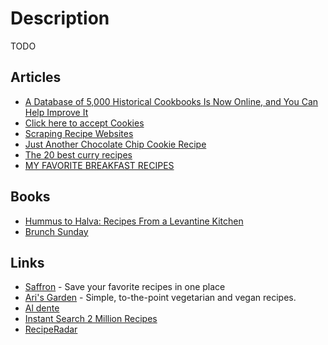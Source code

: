 # Description

TODO


## Articles

- [A Database of 5,000 Historical Cookbooks Is Now Online, and You Can Help Improve It](https://www.atlasobscura.com/articles/how-to-find-historic-cookbooks)
- [Click here to accept Cookies](https://tilman.dev/blog/2021/02/click-here-to-accept-cookies/)
- [Scraping Recipe Websites](https://www.benawad.com/scraping-recipe-websites/)
- [Just Another Chocolate Chip Cookie Recipe](https://www.arvarik.com/just-another-chocolate-chip-cookie-recipe)
- [The 20 best curry recipes](https://www.theguardian.com/food/2021/jan/25/the-20-best-curry-recipes)
- [MY FAVORITE BREAKFAST RECIPES](https://www.instagram.com/susannawurz.cooking/guide/my-favorite-breakfast-recipes/17908740661558387/)


## Books

- [Hummus to Halva: Recipes From a Levantine Kitchen](https://www.goodreads.com/book/show/53757692)
- [Brunch Sunday](https://www.goodreads.com/book/show/53004549)


## Links

- [Saffron](https://www.mysaffronapp.com/) - Save your favorite recipes in one place
- [Ari's Garden](https://arisgarden.theiceshelf.com/) - Simple, to-the-point vegetarian and vegan recipes.
- [Al dente](https://aldente.substack.com/)
- [Instant Search 2 Million Recipes](https://recipe-search.typesense.org/)
- [RecipeRadar](https://www.reciperadar.com/)
